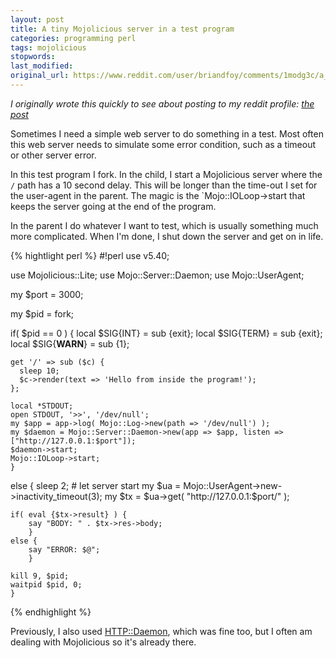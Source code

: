```yaml
---
layout: post
title: A tiny Mojolicious server in a test program
categories: programming perl
tags: mojolicious
stopwords:
last_modified:
original_url: https://www.reddit.com/user/briandfoy/comments/1modg3c/a_tiny_mojo_server_in_a_test_program/
---
```


<i>I originally wrote this quickly to see about posting to my reddit profile: [the post](https://www.reddit.com/user/briandfoy/comments/1modg3c/a_tiny_mojo_server_in_a_test_program/)</i>

Sometimes I need a simple web server to do something in a test. Most often this web server needs to simulate some error condition, such as a timeout or other server error.

<!--more-->

In this test program I fork. In the child, I start a Mojolicious server where the `/` path has a 10 second delay. This will be longer than the time-out I set for the user-agent in the parent. The magic is the `Mojo::IOLoop->start that keeps the server going at the end of the program.

In the parent I do whatever I want to test, which is usually something much more complicated. When I'm done, I shut down the server and get on in life.

{% hightlight perl %}
#!perl
use v5.40;

use Mojolicious::Lite;
use Mojo::Server::Daemon;
use Mojo::UserAgent;

my $port = 3000;

my $pid = fork;

if( $pid == 0 ) {
	local $SIG{INT} = sub {exit};
	local $SIG{TERM} = sub {exit};
	local $SIG{__WARN__} = sub {1};

	get '/' => sub ($c) {
	  sleep 10;
	  $c->render(text => 'Hello from inside the program!');
	};

	local *STDOUT;
	open STDOUT, '>>', '/dev/null';
	my $app = app->log( Mojo::Log->new(path => '/dev/null') );
	my $daemon = Mojo::Server::Daemon->new(app => $app, listen => ["http://127.0.0.1:$port"]);
	$daemon->start;
	Mojo::IOLoop->start;
	}
else {
	sleep 2; # let server start
	my $ua = Mojo::UserAgent->new->inactivity_timeout(3);
	my $tx = $ua->get( "http://127.0.0.1:$port/" );

	if( eval {$tx->result} ) {
		say "BODY: " . $tx->res->body;
		}
	else {
		say "ERROR: $@";
		}

	kill 9, $pid;
	waitpid $pid, 0;
	}
{% endhighlight %}

Previously, I also used [HTTP::Daemon](https://github.com/libwww-perl/HTTP-Daemon), which was fine too, but I often am dealing with Mojolicious so it's already there.
